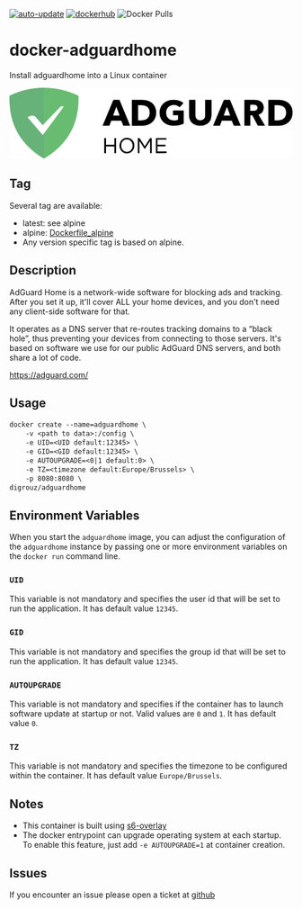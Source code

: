 [![auto-update](https://github.com/digrouz/docker-adguardhome/actions/workflows/auto-update.yml/badge.svg)](https://github.com/digrouz/docker-adguardhome/actions/workflows/auto-update.yml)
[![dockerhub](https://github.com/digrouz/docker-adguardhome/actions/workflows/dockerhub.yml/badge.svg)](https://github.com/digrouz/docker-adguardhome/actions/workflows/dockerhub.yml)
![Docker Pulls](https://img.shields.io/docker/pulls/digrouz/adguardhome)

# docker-adguardhome

Install adguardhome into a Linux container

![adguardhome](https://github.com/AdguardTeam/AdGuardHome/raw/master/doc/adguard_home_lightmode.svg)

## Tag
Several tag are available:
* latest: see alpine
* alpine: [Dockerfile_alpine](https://github.com/digrouz/docker-adguardhome/blob/master/Dockerfile_alpine)
* Any version specific tag is based on alpine.

## Description
AdGuard Home is a network-wide software for blocking ads and tracking. After you set it up, it'll cover ALL your home devices, and you don't need any client-side software for that.

It operates as a DNS server that re-routes tracking domains to a “black hole”, thus preventing your devices from connecting to those servers. It's based on software we use for our public AdGuard DNS servers, and both share a lot of code.

https://adguard.com/

## Usage
    docker create --name=adguardhome \
        -v <path to data>:/config \
        -e UID=<UID default:12345> \
        -e GID=<GID default:12345> \
        -e AUTOUPGRADE=<0|1 default:0> \
        -e TZ=<timezone default:Europe/Brussels> \
        -p 8080:8080 \
    digrouz/adguardhome
        
## Environment Variables

When you start the `adguardhome` image, you can adjust the configuration of the `adguardhome` instance by passing one or more environment variables on the `docker run` command line.

### `UID`

This variable is not mandatory and specifies the user id that will be set to run the application. It has default value `12345`.

### `GID`

This variable is not mandatory and specifies the group id that will be set to run the application. It has default value `12345`.

### `AUTOUPGRADE`

This variable is not mandatory and specifies if the container has to launch software update at startup or not. Valid values are `0` and `1`. It has default value `0`.

### `TZ`

This variable is not mandatory and specifies the timezone to be configured within the container. It has default value `Europe/Brussels`.

## Notes

* This container is built using [s6-overlay](https://github.com/just-containers/s6-overlay)
* The docker entrypoint can upgrade operating system at each startup. To enable this feature, just add `-e AUTOUPGRADE=1` at container creation.

## Issues

If you encounter an issue please open a ticket at [github](https://github.com/digrouz/docker-adguardhome/issues)


